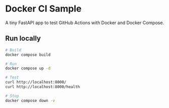 # Docker CI Sample

A tiny FastAPI app to test GitHub Actions with Docker and Docker Compose.

## Run locally

```bash
# Build
docker compose build

# Run
docker compose up -d

# Test
curl http://localhost:8000/
curl http://localhost:8000/health

# Stop
docker compose down -v